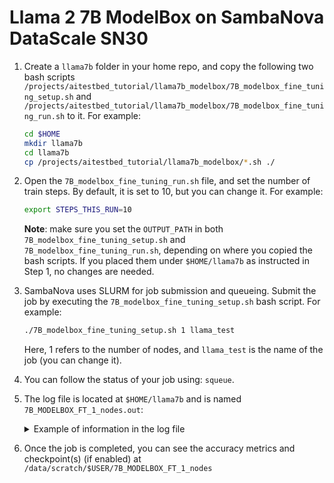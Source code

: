 # Llama 2 7B ModelBox on SambaNova DataScale SN30

1. Create a `llama7b` folder in your home repo, and copy the following two bash scripts `/projects/aitestbed_tutorial/llama7b_modelbox/7B_modelbox_fine_tuning_setup.sh` and `/projects/aitestbed_tutorial/llama7b_modelbox/7B_modelbox_fine_tuning_run.sh` to it. For example:

   ```bash
   cd $HOME
   mkdir llama7b
   cd llama7b
   cp /projects/aitestbed_tutorial/llama7b_modelbox/*.sh ./
   ```

2. Open the `7B_modelbox_fine_tuning_run.sh` file, and set the number of train steps. By default, it is set to 10, but you can change it. For example:

   ```bash
   export STEPS_THIS_RUN=10
   ```

   **Note**: make sure you set the `OUTPUT_PATH` in both `7B_modelbox_fine_tuning_setup.sh` and `7B_modelbox_fine_tuning_run.sh`, depending on where you copied the bash scripts. If you placed them under `$HOME/llama7b` as instructed in Step 1, no changes are needed. 

3. SambaNova uses SLURM for job submission and queueing. Submit the job by executing the `7B_modelbox_fine_tuning_setup.sh` bash script. For example:

   ```bash
   ./7B_modelbox_fine_tuning_setup.sh 1 llama_test
   ```

   Here, 1 refers to the number of nodes, and `llama_test` is the name of the job (you can change it).

4. You can follow the status of your job using: `squeue`.
   
5. The log file is located at `$HOME/llama7b` and is named `7B_MODELBOX_FT_1_nodes.out`:

   <details>
    <summary>Example of information in the log file </summary>
    
    ```bash
    ^M  0%|          | 1/3432 [01:17<73:27:45, 77.08s/it]2024-11-11 11:41:44,780 - apps.nlp.transformers_on_rdu.tasks.lm_tasks.gpt2_task - Process ID 2975108 - info     - epoch:0|local_step:1|global_step:1|average_loss:7.26778|steps_per_second:0.01306|step_loss:7.26778|learning_rate:1.00e-05|eval_step:0.00000|validation_average_loss:0.00000|validation_steps_per_second:0.00000|validation_total_loss:0.00000|eval_acc:0.00000
    ^M  0%|          | 2/3432 [02:25<68:35:03, 71.98s/it]2024-11-11 11:42:53,195 - apps.nlp.transformers_on_rdu.tasks.lm_tasks.gpt2_task - Process ID 2975108 - info     - epoch:0|local_step:2|global_step:2|average_loss:9.37396|steps_per_second:0.01462|step_loss:9.37396|learning_rate:1.00e-05|eval_step:0.00000|validation_average_loss:0.00000|validation_steps_per_second:0.00000|validation_total_loss:0.00000|eval_acc:0.00000
    ^M  0%|          | 3/3432 [03:33<67:01:22, 70.37s/it]2024-11-11 11:44:01,635 - apps.nlp.transformers_on_rdu.tasks.lm_tasks.gpt2_task - Process ID 2975108 - info     - epoch:0|local_step:3|global_step:3|average_loss:7.11865|steps_per_second:0.01461|step_loss:7.11865|learning_rate:1.00e-05|eval_step:0.00000|validation_average_loss:0.00000|validation_steps_per_second:0.00000|validation_total_loss:0.00000|eval_acc:0.00000
    ^M  0%|          | 4/3432 [04:42<66:17:01, 69.61s/it]2024-11-11 11:45:10,085 - apps.nlp.transformers_on_rdu.tasks.lm_tasks.gpt2_task - Process ID 2975108 - info     - epoch:0|local_step:4|global_step:4|average_loss:6.54556|steps_per_second:0.01461|step_loss:6.54556|learning_rate:1.00e-05|eval_step:0.00000|validation_average_loss:0.00000|validation_steps_per_second:0.00000|validation_total_loss:0.00000|eval_acc:0.00000
    ^M  0%|          | 5/3432 [05:51<65:57:10, 69.28s/it]2024-11-11 11:46:18,788 - apps.nlp.transformers_on_rdu.tasks.lm_tasks.gpt2_task - Process ID 2975108 - info     - epoch:0|local_step:5|global_step:5|average_loss:7.98357|steps_per_second:0.01456|step_loss:7.98357|learning_rate:1.00e-05|eval_step:0.00000|validation_average_loss:0.00000|validation_steps_per_second:0.00000|validation_total_loss:0.00000|eval_acc:0.00000
    ^M  0%|          | 6/3432 [06:59<65:39:24, 68.99s/it]2024-11-11 11:47:27,215 - apps.nlp.transformers_on_rdu.tasks.lm_tasks.gpt2_task - Process ID 2975108 - info     - epoch:0|local_step:6|global_step:6|average_loss:6.53741|steps_per_second:0.01462|step_loss:6.53741|learning_rate:1.00e-05|eval_step:0.00000|validation_average_loss:0.00000|validation_steps_per_second:0.00000|validation_total_loss:0.00000|eval_acc:0.00000
    ^M  0%|          | 7/3432 [08:08<65:35:58, 68.95s/it]2024-11-11 11:48:36,084 - apps.nlp.transformers_on_rdu.tasks.lm_tasks.gpt2_task - Process ID 2975108 - info     - epoch:0|local_step:7|global_step:7|average_loss:6.58978|steps_per_second:0.01452|step_loss:6.58978|learning_rate:1.00e-05|eval_step:0.00000|validation_average_loss:0.00000|validation_steps_per_second:0.00000|validation_total_loss:0.00000|eval_acc:0.00000
    ^M  0%|          | 8/3432 [09:17<65:33:28, 68.93s/it]2024-11-11 11:49:44,960 - apps.nlp.transformers_on_rdu.tasks.lm_tasks.gpt2_task - Process ID 2975108 - info     - epoch:0|local_step:8|global_step:8|average_loss:6.64311|steps_per_second:0.01452|step_loss:6.64311|learning_rate:1.00e-05|eval_step:0.00000|validation_average_loss:0.00000|validation_steps_per_second:0.00000|validation_total_loss:0.00000|eval_acc:0.00000
    ^M  0%|          | 9/3432 [10:25<65:26:19, 68.82s/it]2024-11-11 11:50:53,551 - apps.nlp.transformers_on_rdu.tasks.lm_tasks.gpt2_task - Process ID 2975108 - info     - epoch:0|local_step:9|global_step:9|average_loss:5.62141|steps_per_second:0.01458|step_loss:5.62141|learning_rate:1.00e-05|eval_step:0.00000|validation_average_loss:0.00000|validation_steps_per_second:0.00000|validation_total_loss:0.00000|eval_acc:0.00000
    ^M  0%|          | 10/3432 [11:34<65:18:01, 68.70s/it]2024-11-11 11:52:01,968 - apps.nlp.transformers_on_rdu.tasks.lm_tasks.gpt2_task - Process ID 2975108 - info     - epoch:0|local_step:10|global_step:10|average_loss:6.13464|steps_per_second:0.01462|step_loss:6.13464|learning_rate:1.00e-05|eval_step:0.00000|validation_average_loss:0.00000|validation_steps_per_second:0.00000|validation_total_loss:0.00000|eval_acc:0.00000

    ...

    2024-11-11 12:00:21,960 - apps.nlp.transformers_on_rdu.tasks.lm_tasks.gpt2_task - Process ID 2975108 - info     - {'e2e_train_time': 1194.323212146759, 'e2e_training_tokens_per_second': 4389.833461057903, 'training_tokens_per_second(exclude warmup overhead)': 7663.757280590875, 'final_loss': 2.3926801681518555}

    ```

    </details>

  6. Once the job is completed, you can see the accuracy metrics and checkpoint(s) (if enabled) at `/data/scratch/$USER/7B_MODELBOX_FT_1_nodes` 
